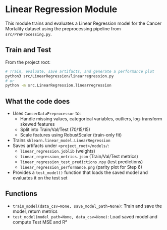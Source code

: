 # Linear Regression Module

This module trains and evaluates a Linear Regression model for the Cancer Mortality dataset using the preprocessing pipeline from `src/PreProcessing.py`.

## Train and Test

From the project root:

```bash
# Train, evaluate, save artifacts, and generate a performance plot
python3 src/LinearRegression/linearregression.py
# or
python -m src.LinearRegression.linearregression
```

## What the code does

- Uses `CancerDataPreprocessor` to:
  - Handle missing values, categorical variables, outliers, log-transform skewed features
  - Split into Train/Val/Test (70/15/15)
  - Scale features using RobustScaler (train-only fit)
- Trains `sklearn.linear_model.LinearRegression`
- Saves artifacts under `<project_root>/models/`:
  - `linear_regression.joblib` (weights)
  - `linear_regression_metrics.json` (Train/Val/Test metrics)
  - `linear_regression_test_predictions.npy` (test predictions)
  - `linear_regression_performance.png` (parity plot for Step 6)
- Provides a `test_model()` function that loads the saved model and evaluates it on the test set

## Functions

- `train_model(data_csv=None, save_model_path=None)`: Train and save the model, return metrics
- `test_model(model_path=None, data_csv=None)`: Load saved model and compute Test MSE and R²
